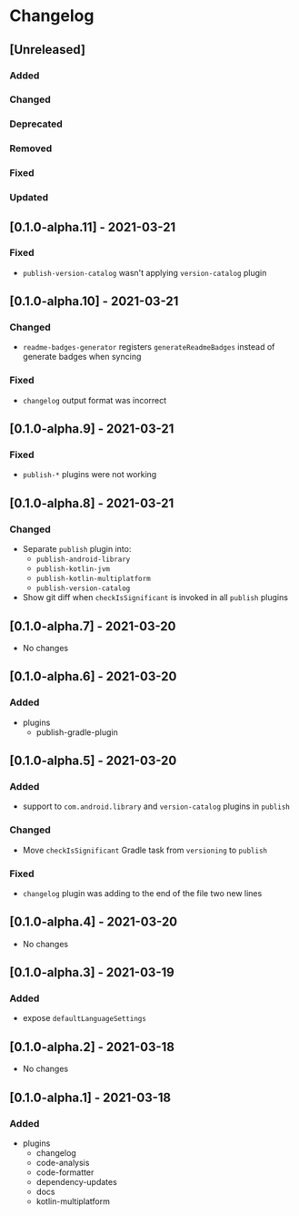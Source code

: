 # Changelog

## [Unreleased]

### Added

### Changed

### Deprecated

### Removed

### Fixed

### Updated


## [0.1.0-alpha.11] - 2021-03-21

### Fixed
- `publish-version-catalog` wasn't applying `version-catalog` plugin

## [0.1.0-alpha.10] - 2021-03-21

### Changed
- `readme-badges-generator` registers `generateReadmeBadges` instead of generate badges when syncing

### Fixed
- `changelog` output format was incorrect

## [0.1.0-alpha.9] - 2021-03-21

### Fixed
- `publish-*` plugins were not working

## [0.1.0-alpha.8] - 2021-03-21

### Changed
- Separate `publish` plugin into:
    - `publish-android-library` 
    - `publish-kotlin-jvm` 
    - `publish-kotlin-multiplatform` 
    - `publish-version-catalog` 
- Show git diff when `checkIsSignificant` is invoked in all `publish` plugins

## [0.1.0-alpha.7] - 2021-03-20

- No changes

## [0.1.0-alpha.6] - 2021-03-20

### Added
- plugins
    - publish-gradle-plugin

## [0.1.0-alpha.5] - 2021-03-20

### Added
- support to `com.android.library` and `version-catalog` plugins in `publish`

### Changed
- Move `checkIsSignificant` Gradle task from `versioning` to `publish`

### Fixed
- `changelog` plugin was adding to the end of the file two new lines

## [0.1.0-alpha.4] - 2021-03-20

- No changes

## [0.1.0-alpha.3] - 2021-03-19

### Added
- expose `defaultLanguageSettings`

## [0.1.0-alpha.2] - 2021-03-18

- No changes

## [0.1.0-alpha.1] - 2021-03-18

### Added
- plugins
    - changelog
    - code-analysis
    - code-formatter
    - dependency-updates
    - docs
    - kotlin-multiplatform